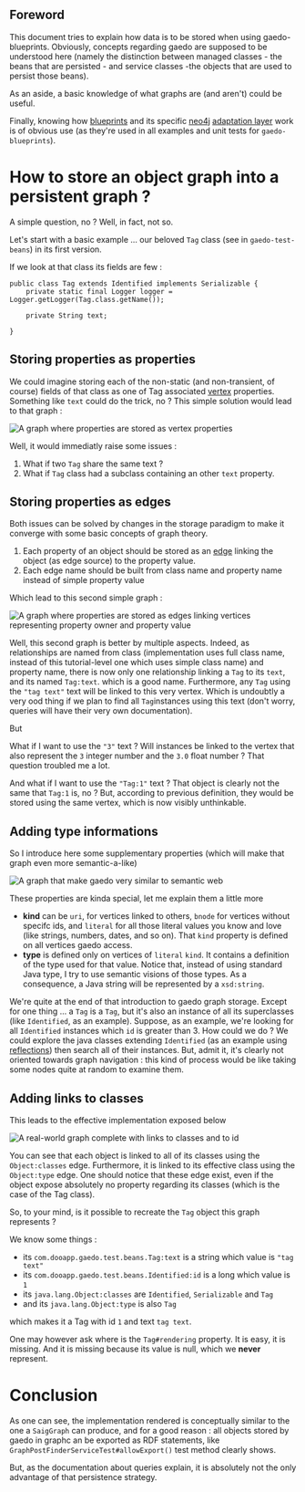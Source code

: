 ## Foreword ##

This document tries to explain how data is to be stored when using gaedo-blueprints. Obviously, concepts regarding gaedo are supposed to be understood here (namely the distinction between managed classes - the beans that are persisted - and service classes -the objects that are used to persist those beans).

As an aside, a basic knowledge of what graphs are (and aren't) could be useful.

Finally, knowing how [blueprints][1] and its specific [neo4j][2] [adaptation layer][3] work is of obvious use (as they're used in all examples and unit tests for `gaedo-blueprints`).

# How to store an object graph into a persistent graph ? #

A simple question, no ? Well, in fact, not so.

Let's start with a basic example ... our beloved `Tag` class (see in `gaedo-test-beans`) in its first version.

If we look at that class its fields are few :

	public class Tag extends Identified implements Serializable {
		private static final Logger logger = Logger.getLogger(Tag.class.getName());
		
		private String text;
		
	}
	
## Storing properties as properties ##

We could imagine storing each of the non-static (and non-transient, of course) fields of that class as one of Tag associated [vertex][4] properties. Something like `text` could do the trick, no ? This simple solution would lead to that graph :

![A graph where properties are stored as vertex properties](images/gaedo_graph_storage_1_graph_with_properties.jpg)

Well, it would immediatly raise some issues :

 1. What if two `Tag` share the same text ?
 2. What if `Tag` class had a subclass containing an other `text` property.

## Storing properties as edges ##

Both issues can be solved by changes in the storage paradigm to make it converge with some basic concepts of graph theory.

 1. Each property of an object should be stored as an [edge][5] linking the object (as edge source) to the property value.
 2. Each edge name should be built from class name and property name instead of simple property value

Which lead to this second simple graph :

![A graph where properties are stored as edges linking vertices representing property owner and property value](images/gaedo_graph_storage_2_graph_with_relationships.jpg)

Well, this second graph is better by multiple aspects. Indeed, as relationships are named from class (implementation uses full class name, instead of this tutorial-level one which uses simple class name) and property name, there is now only one relationship linking a `Tag` to its `text`, and its named `Tag:text`. which is a good name. Furthermore, any `Tag` using the `"tag text"` text will be linked to this very vertex. Which is undoubtly a very ood thing if we plan to find all `Tag`instances using this text (don't worry, queries will have their very own documentation).

But

What if I want to use the `"3"` text ? Will instances be linked to the vertex that also represent the `3` integer number and the `3.0` float number ? That question troubled me a lot.

And what if I want to use the `"Tag:1"` text ? That object is clearly not the same that `Tag:1` is, no ? But, according to previous definition, they would be stored using the same vertex, which is now visibly unthinkable.

## Adding type informations ##

So I introduce here some supplementary properties (which will make that graph even more semantic-a-like)

![A graph that make gaedo very similar to semantic web](images/gaedo_graph_storage_3_graph_with_relationships_and_semantic_types.jpg)

These properties are kinda special, let me explain them a little more

 * **kind** can be `uri`, for vertices linked to others, `bnode` for vertices without specifc ids, and `literal` for all those literal values you know and love (like strings, numbers, dates, and so on). That `kind` property is defined on all vertices gaedo access.
 * **type** is defined only on vertices of `literal` `kind`. It contains a definition of the type used for that value. Notice that, instead of using standard Java type, I try to use semantic visions of those types. As a consequence, a Java string will be represented by a `xsd:string`.

We're quite at the end of that introduction to gaedo graph storage. Except for one thing ... a `Tag` is a `Tag`, but it's also an instance of all its superclasses (like `Identified`, as an example). Suppose, as an example, we're looking for all `Identified` instances which `id` is greater than 3. How could we do ? We could explore the java classes extending `Identified` (as an example using [reflections][6]) then search all of their instances. But, admit it, it's clearly not oriented towards graph navigation : this kind of process would be like taking some nodes quite at random to examine them.

## Adding links to classes ##

This leads to the effective implementation exposed below

![A real-world graph complete with links to classes and to id](images/gaedo_graph_storage_4_real_world_tag_graph.png)

You can see that each object is linked to all of its classes using the `Object:classes` edge. Furthermore, it is linked to its effective class using the `Object:type` edge. One should notice that these edge exist, even if the object expose absolutely no property regarding its classes (which is the case of the Tag class).

So, to your mind, is it possible to recreate the `Tag` object this graph represents ?

We know some things :

 * its `com.dooapp.gaedo.test.beans.Tag:text` is a string which value is `"tag text"`
 * its `com.dooapp.gaedo.test.beans.Identified:id` is a long which value is `1`
 * its `java.lang.Object:classes` are `Identified`, `Serializable` and `Tag`
 * and its `java.lang.Object:type` is also `Tag`

which makes it a Tag with id `1` and text `tag text`.

One may however ask where is the `Tag#rendering` property. It is easy, it is missing. And it is missing because its value is null, which we **never** represent.

# Conclusion #

As one can see, the implementation rendered is conceptually similar to the one a `SaigGraph` can produce, and for a good reason : all objects stored by gaedo in graphc an be exported as RDF statements, like `GraphPostFinderServiceTest#allowExport()` test method clearly shows.

But, as the documentation about queries explain, it is absolutely not the only advantage of that persistence strategy.


  [1]: https://github.com/tinkerpop/blueprints/wiki
  [2]: http://neo4j.org/
  [3]: https://github.com/tinkerpop/blueprints/wiki/Neo4j-Implementation
  [4]: https://en.wikipedia.org/wiki/Vertex_(graph_theory)
  [5]: https://en.wikipedia.org/wiki/Edge_(geometry)
  [6]: http://code.google.com/p/reflections/